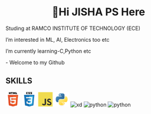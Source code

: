 <h1 align='center'>👋Hi JISHA PS Here </h1>
<p> Studing at RAMCO INSTITUTE OF TECHNOLOGY (ECE)</p>
<p> I’m interested in ML, AI, Electronics too etc</p>
<p>I’m currently learning-C,Python etc</p>
- Welcome to my Github
<h2>SKILLS</h2>

<a><img src="https://raw.githubusercontent.com/devicons/devicon/master/icons/html5/html5-original-wordmark.svg" alt="html5" width="40" height="40"/></a>
<img src="https://raw.githubusercontent.com/devicons/devicon/master/icons/css3/css3-original-wordmark.svg" alt="css3" width="40" height="40"/>
<img src="https://raw.githubusercontent.com/devicons/devicon/master/icons/javascript/javascript-original.svg" alt="javascript" width="40" height="40"/>
<img src="https://raw.githubusercontent.com/devicons/devicon/master/icons/python/python-original.svg" alt="python" width="40" height="40"/>
<img src="https://upload.wikimedia.org/wikipedia/commons/thumb/1/18/ISO_C%2B%2B_Logo.svg/1200px-ISO_C%2B%2B_Logo.svg.png" alt="xd" width="40" height="40"/>
<img src="https://upload.wikimedia.org/wikipedia/commons/thumb/1/18/C_Programming_Language.svg/1200px-C_Programming_Language.svg.png" alt="python" width="40" height="40"/>
<img src="https://hackr.io/tutorials/sql/logo-sql.svg?ver=1555309685" alt="python" width="40" height="40"/>
